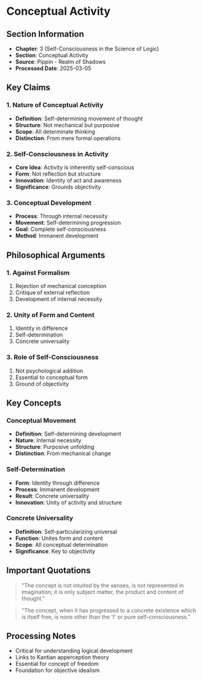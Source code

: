 # Conceptual Activity

## Section Information
- **Chapter**: 3 (Self-Consciousness in the Science of Logic)
- **Section**: Conceptual Activity
- **Source**: Pippin - Realm of Shadows
- **Processed Date**: 2025-03-05

## Key Claims

### 1. Nature of Conceptual Activity
- **Definition**: Self-determining movement of thought
- **Structure**: Not mechanical but purposive
- **Scope**: All determinate thinking
- **Distinction**: From mere formal operations

### 2. Self-Consciousness in Activity
- **Core Idea**: Activity is inherently self-conscious
- **Form**: Not reflection but structure
- **Innovation**: Identity of act and awareness
- **Significance**: Grounds objectivity

### 3. Conceptual Development
- **Process**: Through internal necessity
- **Movement**: Self-determining progression
- **Goal**: Complete self-consciousness
- **Method**: Immanent development

## Philosophical Arguments

### 1. Against Formalism
1. Rejection of mechanical conception
2. Critique of external reflection
3. Development of internal necessity

### 2. Unity of Form and Content
1. Identity in difference
2. Self-determination
3. Concrete universality

### 3. Role of Self-Consciousness
1. Not psychological addition
2. Essential to conceptual form
3. Ground of objectivity

## Key Concepts

### Conceptual Movement
- **Definition**: Self-determining development
- **Nature**: Internal necessity
- **Structure**: Purposive unfolding
- **Distinction**: From mechanical change

### Self-Determination
- **Form**: Identity through difference
- **Process**: Immanent development
- **Result**: Concrete universality
- **Innovation**: Unity of activity and structure

### Concrete Universality
- **Definition**: Self-particularizing universal
- **Function**: Unites form and content
- **Scope**: All conceptual determination
- **Significance**: Key to objectivity

## Important Quotations

> "The concept is not intuited by the senses, is not represented in imagination; it is only subject matter, the product and content of thought."

> "The concept, when it has progressed to a concrete existence which is itself free, is none other than the 'I' or pure self-consciousness."

## Processing Notes
- Critical for understanding logical development
- Links to Kantian apperception theory
- Essential for concept of freedom
- Foundation for objective idealism